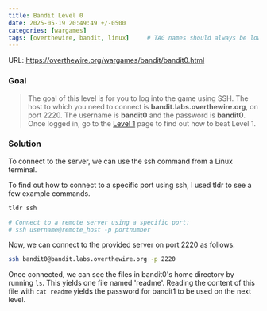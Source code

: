 ```yaml
---
title: Bandit Level 0
date: 2025-05-19 20:49:49 +/-0500
categories: [wargames]
tags: [overthewire, bandit, linux]     # TAG names should always be lowercase
---
```



URL: https://overthewire.org/wargames/bandit/bandit0.html

### Goal
> The goal of this level is for you to log into the game using SSH. The host to which you need to connect is **bandit.labs.overthewire.org**, on port 2220. The username is **bandit0** and the password is **bandit0**. Once logged in, go to the [Level 1](https://overthewire.org/wargames/bandit/bandit1.html) page to find out how to beat Level 1.

### Solution
To connect to the server, we can use the ssh command from a Linux terminal. 

To find out how to connect to a specific port using ssh, I used tldr to see a few example commands.

```bash
tldr ssh

# Connect to a remote server using a specific port:
# ssh username@remote_host -p portnumber
```

Now, we can connect to the provided server on port 2220 as follows:
```bash
ssh bandit0@bandit.labs.overthewire.org -p 2220
```

Once connected, we can see the files in bandit0's home directory by running `ls`. This yields one file named 'readme'. Reading the content of this file with `cat readme` yields the password for bandit1 to be used on the next level.

